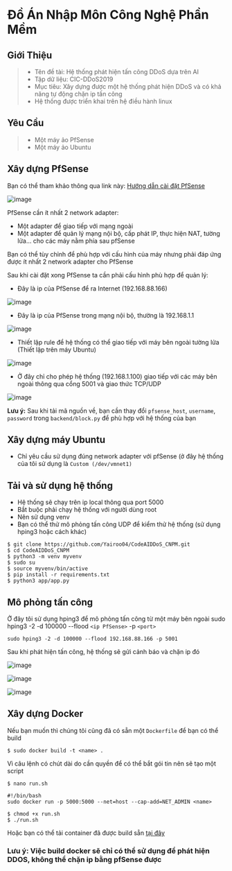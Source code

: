 # Đồ Án Nhập Môn Công Nghệ Phần Mềm
## Giới Thiệu
> - Tên đề tài: Hệ thống phát hiện tấn công DDoS dựa trên AI
> - Tập dữ liệu: CIC-DDoS2019
> - Mục tiêu: Xây dựng được một hệ thống phát hiện DDoS và có khả năng tự động chặn ip tấn công
> - Hệ thống được triển khai trên hệ điều hành linux

## Yêu Cầu
> - Một máy ảo PfSense
> - Một máy ảo Ubuntu

## Xây dựng PfSense
Bạn có thể tham khảo thông qua link này: [Hướng dẫn cài đặt PfSense](https://thegioifirewall.com/pfsense-huong-dan-cai-dat-firewall-pfsense-len-vmware/)      

![image](https://github.com/user-attachments/assets/0975afb2-3b52-4a5f-a5b9-656b0360e012)

PfSense cần ít nhất 2 network adapter:
  - Một adapter để giao tiếp với mạng ngoài
  - Một adapter để quản lý mạng nội bộ, cấp phát IP, thực hiện NAT, tường lửa… cho các máy nằm phía sau pfSense    
    
Bạn có thể tùy chỉnh để phù hợp với cấu hình của máy nhưng phải đáp ứng được ít nhất 2 network adapter cho PfSense

Sau khi cài đặt xong PfSense ta cần phải cấu hình phù hợp để quản lý:
  - Đây là ip của PfSense để ra Internet (192.168.88.166)
    
  ![image](https://github.com/user-attachments/assets/5bc6f541-5361-4788-9f66-1138afc34148)

  - Đây là ip của PfSense trong mạng nội bộ, thường là 192.168.1.1
    
  ![image](https://github.com/user-attachments/assets/56f85cc3-9390-4a3c-a162-7fb9d213d2da)

  - Thiết lập rule để hệ thống có thể giao tiếp với máy bên ngoài tường lửa (Thiết lập trên máy Ubuntu)
    
  ![image](https://github.com/user-attachments/assets/6ab8aa07-e18b-4e67-a92e-2ae7ae87d615)

  - Ở đây chỉ cho phép hệ thống (192.168.1.100) giao tiếp với các máy bên ngoài thông qua cổng 5001 và giao thức TCP/UDP
    
  ![image](https://github.com/user-attachments/assets/953e5b2e-61e3-4961-b532-4fbfc5b5a85d)

**Lưu ý:** Sau khi tải mã nguồn về, bạn cần thay đổi `pfsense_host`, `username`, `password` trong `backend/block.py` để phù hợp với hệ thống của bạn

## Xây dựng máy Ubuntu
- Chỉ yêu cầu sử dụng đúng network adapter với pfSense (ở đây hệ thống của tôi sử dụng là `Custom (/dev/vmnet1)`

## Tải và sử dụng hệ thống

- Hệ thống sẽ chạy trên ip local thông qua port 5000
- Bắt buộc phải chạy hệ thống với người dùng root
- Nên sử dụng venv 
- Bạn có thể thử mô phỏng tấn công UDP để kiểm thử hệ thống (sử dụng hping3 hoặc cách khác)

```
$ git clone https://github.com/Yairoo04/CodeAIDDoS_CNPM.git
$ cd CodeAIDDoS_CNPM
$ python3 -m venv myvenv
$ sudo su
$ source myvenv/bin/active
$ pip install -r requirements.txt
$ python3 app/app.py
```

## Mô phỏng tấn công
Ở đây tôi sử dụng hping3 để mô phỏng tấn công từ một máy bên ngoài
sudo hping3 -2 -d 100000 --flood `<ip PfSense>` -p `<port>` 
```
sudo hping3 -2 -d 100000 --flood 192.168.88.166 -p 5001
```
Sau khi phát hiện tấn công, hệ thống sẽ gửi cảnh báo và chặn ip đó

![image](https://github.com/user-attachments/assets/cdfd564f-b9dc-4dd1-88be-e3da2240c54a)

![image](https://github.com/user-attachments/assets/4f8d0e85-e08e-4cde-b7f3-ad512d12110e)

![image](https://github.com/user-attachments/assets/1c76eed3-2b6a-43ff-a5cf-9d0ce6013637)

## Xây dựng Docker
Nếu bạn muốn thì chúng tôi cũng đã có sẵn một `Dockerfile` để bạn có thể build

```
$ sudo docker build -t <name> .
```

Vì câu lệnh có chút dài do cần quyền để có thể bắt gói tin nên sẽ tạo một script
```
$ nano run.sh
```
```
#!/bin/bash
sudo docker run -p 5000:5000 --net=host --cap-add=NET_ADMIN <name>
```
```
$ chmod +x run.sh
$ ./run.sh
```
Hoặc bạn có thể tải container đã được build sẵn [tại đây](https://hub.docker.com/repository/docker/ch1ll9uy/ddos_detector)
### **Lưu ý**: Việc build docker sẽ chỉ có thể sử dụng để phát hiện DDOS, không thể chặn ip bằng pfSense được

